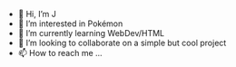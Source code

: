 - 👋 Hi, I’m J
- 👀 I’m interested in Pokémon
- 🌱 I’m currently learning WebDev/HTML
- 💞️ I’m looking to collaborate on a simple but cool project
- 📫 How to reach me ...

<!---
JK0d3r/JK0d3r is a ✨ special ✨ repository because its `README.md` (this file) appears on your GitHub profile.
You can click the Preview link to take a look at your changes.
--->
